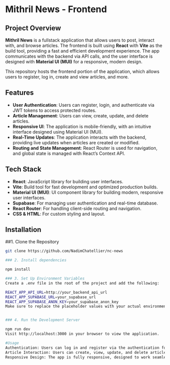 # Mithril News - Frontend

## Project Overview

**Mithril News** is a fullstack application that allows users to post, interact with, and browse articles. The frontend is built using **React** with **Vite** as the build tool, providing a fast and efficient development experience. The app communicates with the backend via API calls, and the user interface is designed with **Material UI (MUI)** for a responsive, modern design.

This repository hosts the frontend portion of the application, which allows users to register, log in, create and view articles, and more.

## Features

- **User Authentication**: Users can register, login, and authenticate via JWT tokens to access protected routes.
- **Article Management**: Users can view, create, update, and delete articles.
- **Responsive UI**: The application is mobile-friendly, with an intuitive interface designed using Material UI (MUI).
- **Real-Time Updates**: The application interacts with the backend, providing live updates when articles are created or modified.
- **Routing and State Management**: React Router is used for navigation, and global state is managed with React’s Context API.

## Tech Stack

- **React**: JavaScript library for building user interfaces.
- **Vite**: Build tool for fast development and optimized production builds.
- **Material UI (MUI)**: UI component library for building modern, responsive user interfaces.
- **Supabase**: For managing user authentication and real-time database.
- **React Router**: For handling client-side routing and navigation.
- **CSS & HTML**: For custom styling and layout.

## Installation

##1. Clone the Repository

```bash
git clone https://github.com/NadimChatellier/nc-news

### 2. Install dependencies

npm install

### 3. Set Up Environment Variables
Create a .env file in the root of the project and add the following:

REACT_APP_API_URL=http://your_backend_api_url
REACT_APP_SUPABASE_URL=your_supabase_url
REACT_APP_SUPABASE_ANON_KEY=your_supabase_anon_key
Make sure to replace the placeholder values with your actual environment variables.


### 4. Run the Development Server

npm run dev
Visit http://localhost:3000 in your browser to view the application.

#Usage
Authentication: Users can log in and register via the authentication forms. Upon logging in, JWT tokens are stored in local storage to manage user sessions.
Article Interaction: Users can create, view, update, and delete articles. The application will display articles in a list and provide form interfaces for managing them.
Responsive Design: The app is fully responsive, designed to work seamlessly on both desktop and mobile devices.
